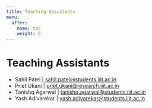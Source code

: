 ```yaml
---
title: Teaching Assistants
menu:
  after:
    name: tas
    weight: 6
---
```

# Teaching Assistants

- Sahil Patel | sahil.patel@students.iiit.ac.in
- Priet Ukani | priet.ukani@research.iiit.ac.in
- Tanishq Agarwal | tanishq.agarwal@students.iiit.ac.in
- Yash Adivarekar | yash.adivarekar@students.iiit.ac.in

